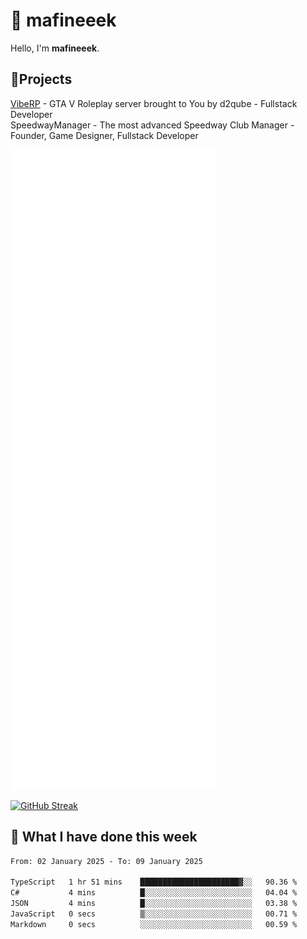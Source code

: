 # 👋 mafineeek
Hello, I'm **mafineeek**.

## 📝Projects

[VibeRP](https://v-rp.pl) - GTA V Roleplay server brought to You by d2qube - Fullstack Developer<br/>
SpeedwayManager - The most advanced Speedway Club Manager - Founder, Game Designer, Fullstack Developer


![](./github-metrics.svg)

[![GitHub Streak](https://streak-stats.demolab.com/?user=mafineeek)](https://git.io/streak-stats)

## 📰 What I have done this week
<!--START_SECTION:waka-->

```txt
From: 02 January 2025 - To: 09 January 2025

TypeScript   1 hr 51 mins    ██████████████████████▓░░   90.36 %
C#           4 mins          █░░░░░░░░░░░░░░░░░░░░░░░░   04.04 %
JSON         4 mins          █░░░░░░░░░░░░░░░░░░░░░░░░   03.38 %
JavaScript   0 secs          ▒░░░░░░░░░░░░░░░░░░░░░░░░   00.71 %
Markdown     0 secs          ░░░░░░░░░░░░░░░░░░░░░░░░░   00.59 %
```

<!--END_SECTION:waka-->
